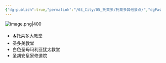 ```yaml
---
{"dg-publish":true,"permalink":"/03_City/05_托莱多/托莱多其他景点/","dgPassFrontmatter":true}
---
```


   
   ![image.png|400](https://obsidan-1314364309.cos.ap-beijing.myqcloud.com/obsidan/20250307033136519.png)

+ ⛪️托莱多大教堂
+ 圣多美教堂
+ 白色圣母玛利亚犹太教堂
+ 圣胡安皇家修道院
